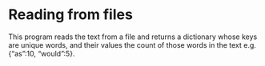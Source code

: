 # Reading from files
This program reads the text from a file and returns a dictionary whose keys are unique words, and their values the count of those words in the text e.g. {“as”:10, “would”:5}.
